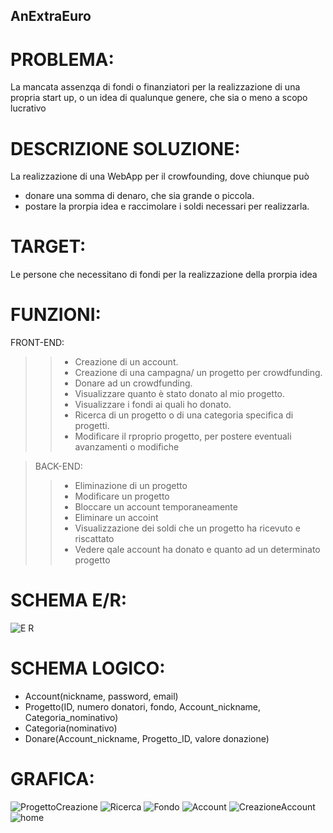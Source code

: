 AnExtraEuro
-----------

PROBLEMA:
=========
La mancata assenzqa di fondi o finanziatori per la realizzazione di una propria start up, o un idea di qualunque genere, che sia o meno a scopo lucrativo

DESCRIZIONE SOLUZIONE:
============
La realizzazione di una WebApp per il crowfounding, dove chiunque può 
+ donare una somma di denaro, che sia grande o piccola.
+ postare la prorpia idea e raccimolare i soldi necessari per realizzarla.

TARGET:
=======
Le persone che necessitano di fondi per la realizzazione della prorpia idea

FUNZIONI:
=========
FRONT-END:
>> - Creazione di un account.
>> - Creazione di una campagna/ un progetto per crowdfunding.
>> - Donare ad un crowdfunding.
>> - Visualizzare quanto è stato donato al mio progetto.
>> - Visualizzare i fondi ai quali ho donato.
>> - Ricerca di un progetto o di una categoria specifica di progetti.
>> - Modificare il rproprio progetto, per postere eventuali avanzamenti o modifiche

> BACK-END:
>> - Eliminazione di un progetto
>> - Modificare un progetto
>> - Bloccare un account temporaneamente
>> - Eliminare un accoint
>> - Visualizzazione dei soldi che un progetto ha ricevuto e riscattato
>> - Vedere qale account ha donato e quanto ad un determinato progetto


SCHEMA E/R:
===========
![E R](https://github.com/Giorgiobon/AnExtraEuro/assets/101709335/d500f12d-046b-48d2-a8a4-4bba07eb72cf)

SCHEMA LOGICO:
==============
- Account(nickname, password, email)
- Progetto(ID, numero donatori, fondo, Account_nickname, Categoria_nominativo)
- Categoria(nominativo)
- Donare(Account_nickname, Progetto_ID, valore donazione)

GRAFICA:
========

![ProgettoCreazione](https://github.com/Giorgiobon/AnExtraEuro/assets/101709335/a991c027-e0f4-46f4-a04e-420f9b230d3e)
![Ricerca](https://github.com/Giorgiobon/AnExtraEuro/assets/101709335/be021493-f21c-4434-85ee-593f21bf3176)
![Fondo](https://github.com/Giorgiobon/AnExtraEuro/assets/101709335/9b399270-e157-40fe-b2e7-fa35d246944f)
![Account](https://github.com/Giorgiobon/AnExtraEuro/assets/101709335/68d7897a-6b31-4ae2-a3d8-21c185c52c05)
![CreazioneAccount](https://github.com/Giorgiobon/AnExtraEuro/assets/101709335/ef19a364-846e-46cd-a0c8-acf315f884de)
![home](https://github.com/Giorgiobon/AnExtraEuro/assets/101709335/1da93849-766e-4c1f-823a-2642fc5c04ff)

